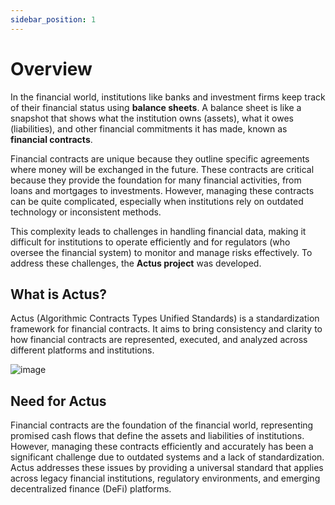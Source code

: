```yaml
---
sidebar_position: 1
---
```

# Overview

In the financial world, institutions like banks and investment firms keep track of their financial status using **balance sheets**. A balance sheet is like a snapshot that shows what the institution owns (assets), what it owes (liabilities), and other financial commitments it has made, known as **financial contracts**. 

Financial contracts are unique because they outline specific agreements where money will be exchanged in the future. These contracts are critical because they provide the foundation for many financial activities, from loans and mortgages to investments. However, managing these contracts can be quite complicated, especially when institutions rely on outdated technology or inconsistent methods.

This complexity leads to challenges in handling financial data, making it difficult for institutions to operate efficiently and for regulators (who oversee the financial system) to monitor and manage risks effectively. To address these challenges, the **Actus project** was developed.

## What is Actus?

Actus (Algorithmic Contracts Types Unified Standards) is a standardization framework for financial contracts. It aims to bring consistency and clarity to how financial contracts are represented, executed, and analyzed across different platforms and institutions.

![image](https://github.com/user-attachments/assets/75cc0df5-e80a-437b-8066-454bc382b72b)

## Need for Actus

Financial contracts are the foundation of the financial world, representing promised cash flows that define the assets and liabilities of institutions. However, managing these contracts efficiently and accurately has been a significant challenge due to outdated systems and a lack of standardization. Actus addresses these issues by providing a universal standard that applies across legacy financial institutions, regulatory environments, and emerging decentralized finance (DeFi) platforms.

